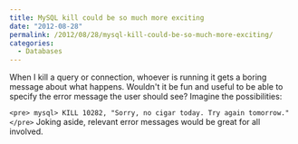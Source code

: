```yaml
---
title: MySQL kill could be so much more exciting
date: "2012-08-28"
permalink: /2012/08/28/mysql-kill-could-be-so-much-more-exciting/
categories:
  - Databases
---
```

When I kill a query or connection, whoever is running it gets a boring message about what happens. Wouldn't it be fun and useful to be able to specify the error message the user should see? Imagine the possibilities:

`<pre>
mysql> KILL 10282, "Sorry, no cigar today. Try again tomorrow."
</pre>` 
Joking aside, relevant error messages would be great for all involved.
